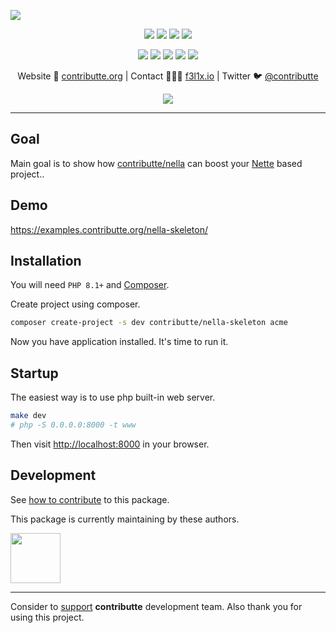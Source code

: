![](https://heatbadger.now.sh/github/readme/contributte/nella-skeleton/)

<p align=center>
  <a href="https://github.com/contributte/nella-skeleton/actions"><img src="https://badgen.net/github/checks/contributte/nella-skeleton/master"></a>
  <a href="https://coveralls.io/r/contributte/nella-skeleton"><img src="https://badgen.net/coveralls/c/github/contributte/nella-skeleton"></a>
  <a href="https://packagist.org/packages/contributte/nella-skeleton"><img src="https://badgen.net/packagist/dm/contributte/nella-skeleton"></a>
  <a href="https://packagist.org/packages/contributte/nella-skeleton"><img src="https://badgen.net/packagist/v/contributte/nella-skeleton"></a>
</p>
<p align=center>
  <a href="https://packagist.org/packages/contributte/nella-skeleton"><img src="https://badgen.net/packagist/php/contributte/nella-skeleton"></a>
  <a href="https://github.com/contributte/nella-skeleton"><img src="https://badgen.net/github/license/contributte/nella-skeleton"></a>
  <a href="https://bit.ly/ctteg"><img src="https://badgen.net/badge/support/gitter/cyan"></a>
  <a href="https://bit.ly/cttfo"><img src="https://badgen.net/badge/support/forum/yellow"></a>
  <a href="https://contributte.org/partners.html"><img src="https://badgen.net/badge/sponsor/donations/F96854"></a>
</p>

<p align=center>
Website 🚀 <a href="https://contributte.org">contributte.org</a> | Contact 👨🏻‍💻 <a href="https://f3l1x.io">f3l1x.io</a> | Twitter 🐦 <a href="https://twitter.com/contributte">@contributte</a>
</p>

<p align=center>
	<img src="https://api.microlink.io?url=https%3A%2F%2Fexamples.contributte.org%2Fnella-skeleton%2F&overlay.browser=light&screenshot=true&meta=false&embed=screenshot.url"></img>
</p>

-----

## Goal

Main goal is to show how [contributte/nella](https://github.com/contributte/sentry) can boost your [Nette](https://nette.org) based project..

## Demo

https://examples.contributte.org/nella-skeleton/

## Installation

You will need `PHP 8.1+` and [Composer](https://getcomposer.org/).

Create project using composer.

```bash
composer create-project -s dev contributte/nella-skeleton acme
```

Now you have application installed. It's time to run it.

## Startup

The easiest way is to use php built-in web server.

```bash
make dev
# php -S 0.0.0.0:8000 -t www
```

Then visit [http://localhost:8000](http://localhost:8000) in your browser.

## Development

See [how to contribute](https://contributte.org/contributing.html) to this package.

This package is currently maintaining by these authors.

<a href="https://github.com/f3l1x">
    <img width="80" height="80" src="https://avatars2.githubusercontent.com/u/538058?v=3&s=80">
</a>

-----

Consider to [support](https://contributte.org/partners.html) **contributte** development team. Also thank you for using this project.
